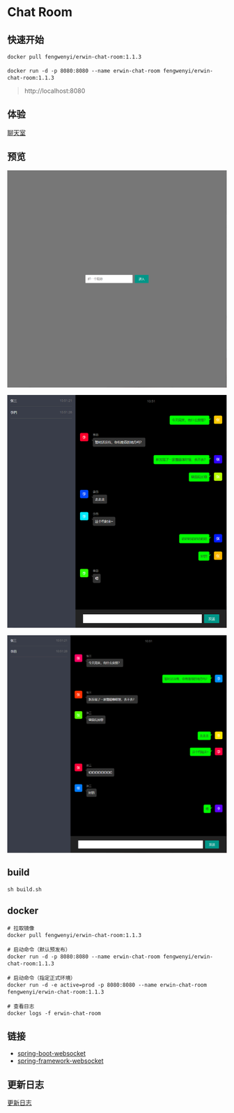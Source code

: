 # Chat Room

## 快速开始

```shell
docker pull fengwenyi/erwin-chat-room:1.1.3

docker run -d -p 8080:8080 --name erwin-chat-room fengwenyi/erwin-chat-room:1.1.3
```

> http://localhost:8080

## 体验

[聊天室](https://chat-room.fengwenyi.com)

## 预览

![首页](./images/01.png)

![张三聊天截图](./images/02.png)

![李四聊天截图](./images/03.png)

## build

```shell
sh build.sh
```

## docker

```shell
# 拉取镜像
docker pull fengwenyi/erwin-chat-room:1.1.3

# 启动命令（默认预发布）
docker run -d -p 8080:8080 --name erwin-chat-room fengwenyi/erwin-chat-room:1.1.3

# 启动命令（指定正式环境）
docker run -d -e active=prod -p 8080:8080 --name erwin-chat-room fengwenyi/erwin-chat-room:1.1.3

# 查看日志
docker logs -f erwin-chat-room
```

## 链接

- [spring-boot-websocket](https://docs.spring.io/spring-boot/docs/current/reference/html/features.html#features.websockets)
- [spring-framework-websocket](https://docs.spring.io/spring-framework/docs/current/reference/html/web.html#websocket)

## 更新日志

[更新日志](LOG.md)